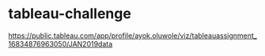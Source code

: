 # tableau-challenge

https://public.tableau.com/app/profile/ayok.oluwole/viz/tableauassignment_16834876963050/JAN2019data
